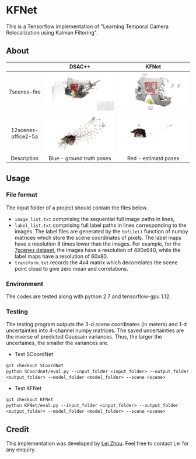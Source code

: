 # KFNet
This is a Tensorflow implementation of "Learning Temporal Camera Relocalization using Kalman Filtering".


## About


|| DSAC++ | KFNet |
|:--:|:--:|:--:|
|7scenes-fire       | ![Alt Text](doc/fire_DSAC++_pip.gif)       | ![Alt Text](doc/fire_KFNet_pip.gif)      |
|12scenes-office2-5a| ![Alt Text](doc/office2_5a_DSAC++_pip.gif) | ![Alt Text](doc/office2_5a_KFNet_pip.gif)|
|Description | Blue - ground truth poses   | Red - estimatd poses |

## Usage

### File format

The input folder of a project should contain the files below.
* `image_list.txt` comprising the sequential full image paths in lines, 
* `label_list.txt` comprising full label paths in lines corresponding to the images. The label files are generated by the `tofile()` function of numpy matrices which store the scene coordinates of pixels. The label maps have a resolution 8 times lower than the images. For example, for the [7scenes dataset](https://www.microsoft.com/en-us/research/project/rgb-d-dataset-7-scenes/), the images have a resolution of 480x640, while the label maps have a resolution of 60x80.
* `transform.txt` records the 4x4 matrix which decorrelates the scene point cloud to give zero mean and correlations.

### Environment

The codes are tested along with python 2.7 and tensorflow-gpu 1.12.

### Testing

The testing program outputs the 3-d scene coordinates (in meters) and 1-d uncertainties into 4-channel numpy matrices. The saved uncertainties are the inverse of predicted Gaussain variances. Thus, the larger the uncertaines, the smaller the variances are.

* Test SCoordNet
```
git checkout SCoordNet
python SCoordnet/eval.py --input_folder <input_folder> --output_folder <output_folder> --model_folder <model_folder> --scene <scene>
```

* Test KFNet
```
git checkout KFNet
python KFNet/eval.py --input_folder <input_folder> --output_folder <output_folder> --model_folder <model_folder> --scene <scene>
```



## Credit

This implementation was developed by [Lei Zhou](https://zlthinker.github.io/). Feel free to contact Lei for any enquiry.